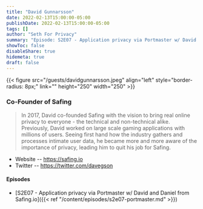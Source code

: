 ```yaml
---
title: "David Gunnarsson"
date: 2022-02-13T15:00:00-05:00
publishDate: 2022-02-13T15:00:00-05:00
tags: []
author: "Seth For Privacy"
summary: "Episode: S2E07 - Application privacy via Portmaster w/ David and Daniel from Safing.io"
showToc: false
disableShare: true
hidemeta: true
draft: false
---
```


{{< figure src="/guests/davidgunnarsson.jpeg" align="left" style="border-radius: 8px;" link="" height="250" width="250" >}}

### Co-Founder of Safing

> In 2017, David co-founded Safing with the vision to bring real online privacy to everyone - the technical and non-technical alike.
> Previously, David worked on large scale gaming applications with millions of users. Seeing first hand how the industry gathers and processes intimate user data, he became more and more aware of the importance of privacy, leading him to quit his job for Safing.

- Website -- https://safing.io
- Twitter -- https://twitter.com/davegson

#### Episodes

- [S2E07 - Application privacy via Portmaster w/ David and Daniel from Safing.io]({{< ref "/content/episodes/s2e07-portmaster.md" >}})
